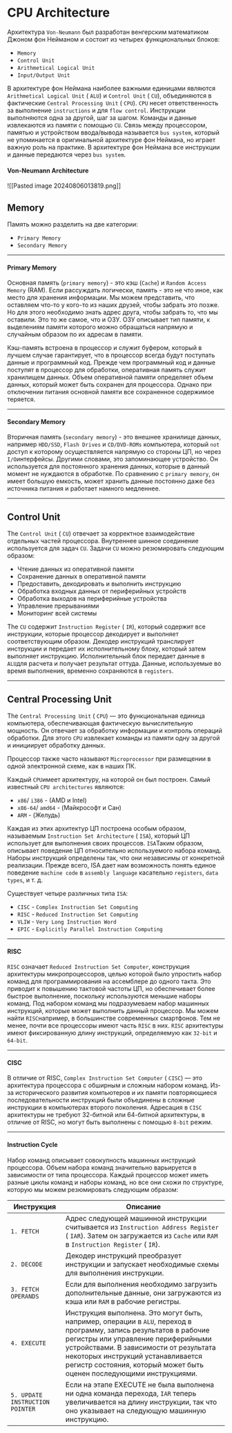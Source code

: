 
# CPU Architecture

Архитектура `Von-Neumann` был разработан венгерским математиком Джоном фон Нейманом и состоит из четырех функциональных блоков:

- `Memory`
- `Control Unit`
- `Arithmetical Logical Unit`
- `Input/Output Unit`

В архитектуре фон Неймана наиболее важными единицами являются `Arithmetical Logical Unit` ( `ALU`) и `Control Unit` ( `CU`), объединяются в фактические `Central Processing Unit` ( `CPU`). `CPU` несет ответственность за выполнение `instructions` и для `flow control`. Инструкции выполняются одна за другой, шаг за шагом. Команды и данные извлекаются из памяти с помощью `CU`. Связь между процессором, памятью и устройством ввода/вывода называется `bus system`, который не упоминается в оригинальной архитектуре фон Неймана, но играет важную роль на практике. В архитектуре фон Неймана все инструкции и данные передаются через `bus system`.

#### Von-Neumann Architecture

![[Pasted image 20240806013819.png]]

## Memory

Память можно разделить на две категории:

- `Primary Memory`
- `Secondary Memory`

---

#### Primary Memory

Основная память (`primary memory`) - это кэш (`Cache`) и `Random Access Memory` (RAM). Если рассуждать логически, память - это не что иное, как место для хранения информации. Мы можем представить, что оставляем что-то у кого-то из наших друзей, чтобы забрать это позже. Но для этого необходимо знать адрес друга, чтобы забрать то, что мы оставили. Это то же самое, что и ОЗУ. ОЗУ описывает тип памяти, к выделениям памяти которого можно обращаться напрямую и случайным образом по их адресам в памяти.

Кэш-память встроена в процессор и служит буфером, который в лучшем случае гарантирует, что в процессор всегда будут поступать данные и программный код. Прежде чем программный код и данные поступят в процессор для обработки, оперативная память служит хранилищем данных. Объем оперативной памяти определяет объем данных, который может быть сохранен для процессора. Однако при отключении питания основной памяти все сохраненное содержимое теряется.

---

#### Secondary Memory

Вторичная память (`secondary memory`) - это внешнее хранилище данных, например `HDD/SSD`, `Flash Drives` и `CD/DVD-ROMs` компьютера, который `not` доступ к которому осуществляется напрямую со стороны ЦП, но через `I/O`интерфейсы. Другими словами, это запоминающее устройство. Он используется для постоянного хранения данных, которые в данный момент не нуждаются в обработке. По сравнению с `primary memory`, он имеет большую емкость, может хранить данные постоянно даже без источника питания и работает намного медленнее.

---

## Control Unit

The `Control Unit` ( `CU`) отвечает за корректное взаимодействие отдельных частей процессора. Внутреннее шинное соединение используется для задач `CU`. Задачи `CU` можно резюмировать следующим образом:

- Чтение данных из оперативной памяти
- Сохранение данных в оперативной памяти
- Предоставить, декодировать и выполнить инструкцию
- Обработка входных данных от периферийных устройств
- Обработка выходов на периферийные устройства
- Управление прерываниями
- Мониторинг всей системы

The `CU` содержит `Instruction Register` ( `IR`), который содержит все инструкции, которые процессор декодирует и выполняет соответствующим образом. Декодер инструкций транслирует инструкции и передает их исполнительному блоку, который затем выполняет инструкцию. Исполнительный блок передает данные в `ALU`для расчета и получает результат оттуда. Данные, используемые во время выполнения, временно сохраняются в `registers`.

---

## Central Processing Unit

The `Central Processing Unit` ( `CPU`) — это функциональная единица компьютера, обеспечивающая фактическую вычислительную мощность. Он отвечает за обработку информации и контроль операций обработки. Для этого `CPU` извлекает команды из памяти одну за другой и инициирует обработку данных.

Процессор также часто называют `Microprocessor` при размещении в одной электронной схеме, как в наших ПК.

Каждый `CPU`имеет архитектуру, на которой он был построен. Самый известный `CPU architectures` являются:

- `x86`/ `i386` - (AMD и Intel)
- `x86-64`/ `amd64` - (Майкрософт и Сан)
- `ARM` - (Желудь)

Каждая из этих архитектур ЦП построена особым образом, называемым `Instruction Set Architecture` ( `ISA`), который ЦП использует для выполнения своих процессов. `ISA`Таким образом, описывает поведение ЦП относительно используемого набора команд. Наборы инструкций определены так, что они независимы от конкретной реализации. Прежде всего, ISA дает нам возможность понять единое поведение `machine code` в `assembly language` касательно `registers`, `data types`, и т. д.

Существует четыре различных типа `ISA`:

- `CISC` - `Complex Instruction Set Computing`
- `RISC` - `Reduced Instruction Set Computing`
- `VLIW` - `Very Long Instruction Word`
- `EPIC` - `Explicitly Parallel Instruction Computing`

---
#### RISC

`RISC` означает `Reduced Instruction Set Computer`, конструкция архитектуры микропроцессоров, целью которой было упростить набор команд для программирования на ассемблере до одного такта. Это приводит к повышению тактовой частоты ЦП, но обеспечивает более быстрое выполнение, поскольку используются меньшие наборы команд. Под набором команд мы подразумеваем набор машинных инструкций, которые может выполнить данный процессор. Мы можем найти `RISC`например, в большинстве современных смартфонов. Тем не менее, почти все процессоры имеют часть `RISC` в них. `RISC` архитектуры имеют фиксированную длину инструкций, определяемую как `32-bit` и `64-bit`.

---
#### CISC

В отличие от RISC, `Complex Instruction Set Computer` ( `CISC`) — это архитектура процессора с обширным и сложным набором команд. Из-за исторического развития компьютеров и их памяти повторяющиеся последовательности инструкций были объединены в сложные инструкции в компьютерах второго поколения. Адресация в `CISC` архитектуры не требуют 32-битной или 64-битной архитектуры, в отличие от RISC, но могут быть выполнены с помощью `8-bit` режим.

---
#### Instruction Cycle

Набор команд описывает совокупность машинных инструкций процессора. Объем набора команд значительно варьируется в зависимости от типа процессора. Каждый процессор может иметь разные циклы команд и наборы команд, но все они схожи по структуре, которую мы можем резюмировать следующим образом:

| **Инструкция**                  | **Описание**                                                                                                                                                                                                                                                                                                     |
| ------------------------------- | ---------------------------------------------------------------------------------------------------------------------------------------------------------------------------------------------------------------------------------------------------------------------------------------------------------------- |
| `1. FETCH`                      | Адрес следующей машинной инструкции считывается из `Instruction Address Register` ( `IAR`). Затем он загружается из `Cache` или `RAM` в `Instruction Register` ( `IR`).                                                                                                                                          |
| `2. DECODE`                     | Декодер инструкций преобразует инструкции и запускает необходимые схемы для выполнения инструкции.                                                                                                                                                                                                               |
| `3. FETCH OPERANDS`             | Если для выполнения необходимо загрузить дополнительные данные, они загружаются из кэша или `RAM` в рабочие регистры.                                                                                                                                                                                            |
| `4. EXECUTE`                    | Инструкция выполнена. Это могут быть, например, операции в `ALU`, переход в программу, запись результатов в рабочие регистры или управление периферийными устройствами. В зависимости от результата некоторых инструкций устанавливается регистр состояния, который может быть оценен последующими инструкциями. |
| `5. UPDATE INSTRUCTION POINTER` | Если на этапе EXECUTE не была выполнена ни одна команда перехода, `IAR` теперь увеличивается на длину инструкции, так что оно указывает на следующую машинную инструкцию.                                                                                                                                        |
